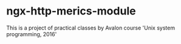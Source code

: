 # ngx-http-merics-module
This is a project of practical classes by Avalon course 'Unix system programming, 2016'
